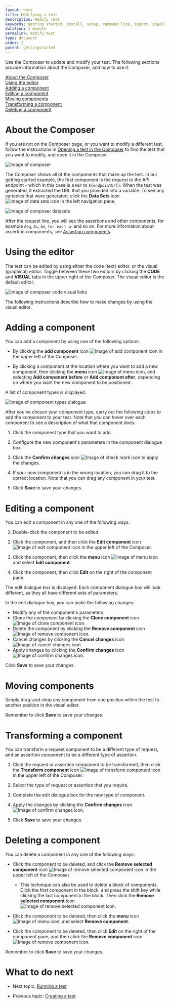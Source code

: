 ```yaml
---
layout: docs
title: Modifying a test
description: Modify Test
keywords: getting started, install, setup, command line, import, pipeline, update, samples, help
duration: 1 minute
permalink: modify-test
type: document
order: 2
parent: gettingstarted
---
```


Use the Composer to update and modify your test. The following sections provide information about the Composer, and how to use it.  
  
[About the Composer](#about-the-composer)  
[Using the editor](#using-the-editor)   
[Adding a component](#adding-a-component)   
[Editing a component](#editing-a-component)   
[Moving components](#moving-components)   
[Transforming a component](#transforming-a-component)   
[Deleting a component](#deleting-a-component)   


# About the Composer

If you are not on the Composer page, or you want to modify a different test, follow the instructions in [Opening a test in the Composer](./open-test-in-composer) to find the test that you want to modify, and open it in the Composer.

![Image of composer](./images/composer.png)

The Composer shows all of the components that make up the test. In our getting started example, the first component is the request to the API endpoint - which in this case is a `GET` to `${endpointUrl}`. When the test was generated, it extracted the URL that you provided into a variable. To see any variables that were generated, click the **Data Sets** icon ![Image of data sets icon](./images/icon-data-sets.png) in the left navigation pane.

![Image of composer datasets](./images/composer-datasets.png)

After the request line, you will see the assertions and other components, for example `Aeq`, `Ai`, `Ae`, `for each in` and so on. For more information about assertion components, see [Assertion components](./assertion-components).


# Using the editor

The test can be edited by using either the code (text) editor, or the visual (graphical) editor. Toggle between these two editors by clicking the **CODE** and **VISUAL** tabs in the upper right of the Composer. The visual editor is the default editor.

![Image of composer code visual links](./images/composer-code-visual-links.png)

The following instructions describe how to make changes by using the visual editor.


# Adding a component

You can add a component by using one of the following options:

- By clicking the **add component** icon ![Image of add component icon](./images/icon-add-component.png) in the upper left of the Composer.

- By clicking a component at the location where you want to add a new component, then clicking the **menu** icon ![Image of menu icon](./images/icon-menu.png), and selecting **Add component before** or **Add component after**, depending on where you want the new component to be positioned.

A list of component types is displayed.

![Image of component types dialogue](./images/component-types-dialogue.png)

After you've chosen your component type, carry out the following steps to add the component to your test. Note that you can hover over each component to see a description of what that component does.

1. Click the component type that you want to add. 

1. Configure the new component's parameters in the component dialogue box.

1. Click the **Confirm changes** icon ![Image of check mark icon](./images/icon-check-mark.png) to apply the changes.

1. If your new component is in the wrong location, you can drag it to the correct location. Note that you can drag any component in your test.

1. Click **Save** to save your changes.

# Editing a component

You can edit a component in any one of the following ways:

1. Double-click the component to be edited.

1. Click the component, and then click the **Edit component** icon ![Image of edit component icon](./images/icon-edit-component.png) in the upper left of the Composer.

1. Click the component, then click the **menu** icon ![Image of menu icon](./images/icon-menu.png) and select **Edit component**.

1. Click the component, then click **Edit** on the right of the component pane.

The edit dialogue box is displayed. Each component dialogue box will look different, as they all have different sets of parameters.

In the edit dialogue box, you can make the following changes:

- Modify any of the component's parameters.
- Clone the component by clicking the **Clone component** icon ![Image of clone component icon](./images/icon-clone-component.png).
- Delete the component by clicking the **Remove component** icon ![Image of remove component icon](./images/icon-remove-component.png).
- Cancel changes by clicking the **Cancel changes** icon ![Image of cancel changes icon](./images/icon-cancel-changes.png).
- Apply changes by clicking the **Confirm changes** icon ![Image of confirm changes icon](./images/icon-confirm-changes.png).

Click **Save** to save your changes.


# Moving components

Simply drag-and-drop any component from one position within the test to another position in the visual editor.

Remember to click **Save** to save your changes.

# Transforming a component

You can transform a request component to be a different type of request, and an assertion component to be a different type of assertion.

1. Click the request or assertion component to be transformed, then click the **Transform component** icon ![Image of transform component icon](./images/icon-transform-component.png) in the upper left of the Composer.

1. Select the type of request or assertion that you require.

1. Complete the edit dialogue box for the new type of component.

1. Apply the changes by clicking the **Confirm changes** icon ![Image of confirm changes icon](./images/icon-confirm-changes.png).

1. Click **Save** to save your changes.

# Deleting a component

You can delete a component in any one of the following ways:

- Click the component to be deleted, and click the **Remove selected component** icon ![Image of remove selected component icon](./images/icon-remove-component.png) in the upper left of the Composer.
  - This technique can also be used to delete a block of components. Click the first component in the block, and press the shift key while clicking the last component in the block. Then click the **Remove selected component** icon ![Image of remove selected component icon](./images/icon-remove-component.png).

- Click the component to be deleted, then click the **menu** icon ![Image of menu icon](./images/icon-menu.png), and select **Remove component**.

- Click the component to be deleted, then click **Edit** on the right of the component pane, and then click the **Remove component** icon ![Image of remove component icon](./images/icon-remove-component.png).

Remember to click **Save** to save your changes.

# What to do next

- Next topic: [Running a test](./run-test)

- Previous topic: [Creating a test](./create-test)
